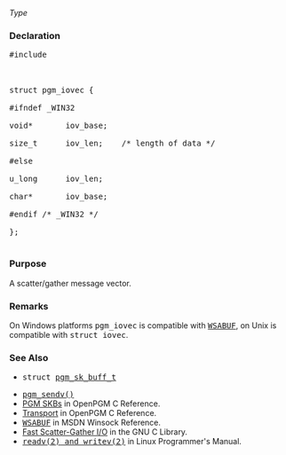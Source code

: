 _Type_
### Declaration ###
<pre>
#include <pgm/pgm.h><br>
<br>
struct pgm_iovec {<br>
#ifndef _WIN32<br>
void*		iov_base;<br>
size_t		iov_len;	/* length of data */<br>
#else<br>
u_long		iov_len;<br>
char*		iov_base;<br>
#endif /* _WIN32 */<br>
};<br>
</pre>

### Purpose ###
A scatter/gather message vector.

### Remarks ###
On Windows platforms <tt>pgm_iovec</tt> is compatible with <tt><a href='http://msdn.microsoft.com/en-us/library/ms741542(VS.85).aspx'>WSABUF</a></tt>, on Unix is compatible with <tt>struct iovec</tt>.

### See Also ###
  * <tt>struct <a href='OpenPgm3CReferencePgmSkBuffT.md'>pgm_sk_buff_t</a></tt><br>
<ul><li><tt><a href='OpenPgm3CReferencePgmSendv.md'>pgm_sendv()</a></tt><br>
</li><li><a href='OpenPgm3CReferencePgmSkbs.md'>PGM SKBs</a> in OpenPGM C Reference.<br>
</li><li><a href='OpenPgm3CReferenceTransport.md'>Transport</a> in OpenPGM C Reference.<br>
</li><li><tt><a href='http://msdn.microsoft.com/en-us/library/ms741542(VS.85).aspx'>WSABUF</a></tt> in MSDN Winsock Reference.<br>
</li><li><a href='http://www.gnu.org/s/libc/manual/html_node/Scatter_002dGather.html'>Fast Scatter-Gather I/O</a> in the GNU C Library.<br>
</li><li><tt><a href='http://www.linux.com/learn/docs/man/4465-writev2'>readv(2) and writev(2)</a></tt> in Linux Programmer's Manual.